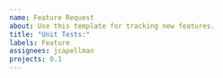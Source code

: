 ```yaml
---
name: Feature Request
about: Use this template for tracking new features.
title: "Unit Tests:"
labels: Feature
assignees: jcapellman
projects: 0.1
---
```

